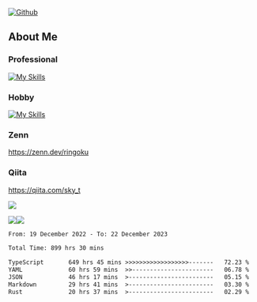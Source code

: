 [![Github](https://img.shields.io/github/followers/skyt-a?label=Follow&style=social)](https://github.com/skyt-a)

## About Me
### Professional
[![My Skills](https://skillicons.dev/icons?i=react,ts,js,nodejs,java,graphql,firebase,githubactions&theme=light)](https://skillicons.dev)
### Hobby
[![My Skills](https://skillicons.dev/icons?i=unity,rust,py&theme=light)](https://skillicons.dev)

### Zenn
https://zenn.dev/ringoku
### Qiita
https://qiita.com/sky_t


![](https://github-profile-summary-cards.vercel.app/api/cards/profile-details?username=skyt-a&theme=default)

![](https://github-profile-summary-cards.vercel.app/api/cards/repos-per-language?username=skyt-a&theme=default)![](https://github-profile-summary-cards.vercel.app/api/cards/stats?username=RinGoku&theme=default)

<!--START_SECTION:waka-->

```txt
From: 19 December 2022 - To: 22 December 2023

Total Time: 899 hrs 30 mins

TypeScript       649 hrs 45 mins >>>>>>>>>>>>>>>>>>-------   72.23 %
YAML             60 hrs 59 mins  >>-----------------------   06.78 %
JSON             46 hrs 17 mins  >------------------------   05.15 %
Markdown         29 hrs 41 mins  >------------------------   03.30 %
Rust             20 hrs 37 mins  >------------------------   02.29 %
```

<!--END_SECTION:waka-->
